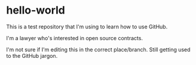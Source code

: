 # hello-world
This is a test repository that I'm using to learn how to use GitHub.

I'm a lawyer who's interested in open source contracts.

I'm not sure if I'm editing this in the correct place/branch. Still getting used to the GitHub jargon.